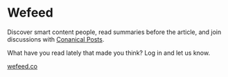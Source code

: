 Wefeed
========================
Discover smart content people, read summaries before the article, and join discussions with [Conanical Posts](http://blog.wefeed.co/canonical-posts).

What have you read lately that made you think? Log in and let us know.

[wefeed.co](www.wefeed.co)
